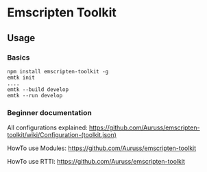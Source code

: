 # Emscripten Toolkit

## Usage

### Basics
```
npm install emscripten-toolkit -g
emtk init
....
emtk --build develop
emtk --run develop

```

### Beginner documentation
All configurations explained: https://github.com/Auruss/emscripten-toolkit/wiki/Configuration-(toolkit.json)

HowTo use Modules: https://github.com/Auruss/emscripten-toolkit

HowTo use RTTI: https://github.com/Auruss/emscripten-toolkit

